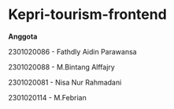 # Kepri-tourism-frontend

**Anggota** 

2301020086 - Fathdly Aidin Parawansa 

2301020088 - M.Bintang Alffajry

2301020081 - Nisa Nur Rahmadani

2301020114 - M.Febrian


